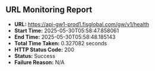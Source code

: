 ## URL Monitoring Report

- **URL:** https://api-gw1-prod1.fisglobal.com/gw/v1/health
- **Start Time:** 2025-05-30T05:58:47.858061
- **End Time:** 2025-05-30T05:58:48.185143
- **Total Time Taken:** 0.327082 seconds
- **HTTP Status Code:** 200
- **Status:** Success
- **Failure Reason:** N/A
